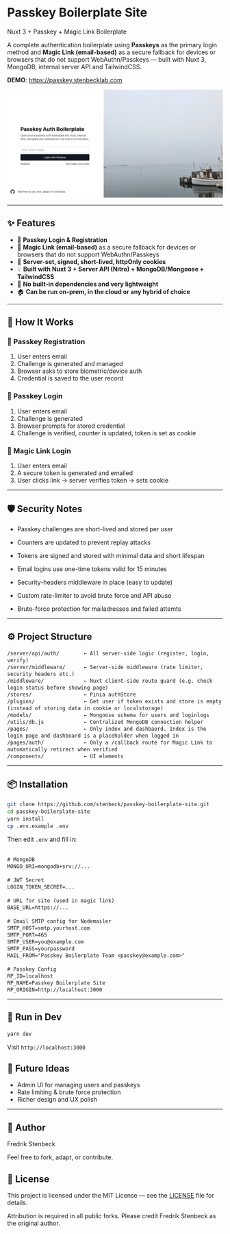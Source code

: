 # Passkey Boilerplate Site

Nuxt 3 + Passkey + Magic Link Boilerplate

A complete authentication boilerplate using **Passkeys** as the primary login method and **Magic Link (email-based)** as a secure fallback for devices or browsers that do not support WebAuthn/Passkeys — built with Nuxt 3, MongoDB, internal server API and TailwindCSS.

**DEMO**: https://passkey.stenbecklab.com

![Preview of Passkey Boilerplate](./public/preview.jpg)

---

## ✨ Features

- 🔐 **Passkey Login & Registration**
- 📧 **Magic Link (email-based)** as a secure fallback for devices or browsers that do not support WebAuthn/Passkeys
- 🍪 **Server-set, signed, short-lived, httpOnly cookies**
- 💡 **Built with Nuxt 3 + Server API (Nitro) + MongoDB/Mongoose + TailwindCSS**
- 🔗 **No built-in dependencies and very lightweight**
- 🏠 **Can be run on-prem, in the cloud or any hybrid of choice**

---

## 🧠 How It Works

### 🔑 Passkey Registration

1. User enters email
2. Challenge is generated and managed
3. Browser asks to store biometric/device auth
4. Credential is saved to the user record

### 🔑 Passkey Login

1. User enters email
2. Challenge is generated
3. Browser prompts for stored credential
4. Challenge is verified, counter is updated, token is set as cookie

### 🔁 Magic Link Login

1. User enters email
2. A secure token is generated and emailed
3. User clicks link → server verifies token → sets cookie

---

## 🛡 Security Notes

- Passkey challenges are short-lived and stored per user
- Counters are updated to prevent replay attacks
- Tokens are signed and stored with minimal data and short lifespan
- Email logins use one-time tokens valid for 15 minutes

- Security-headers middleware in place (easy to update)
- Custom rate-limiter to avoid brute force and API abuse
- Brute-force protection for mailadresses and failed attemts

---

## ⚙️ Project Structure

```
/server/api/auth/        ← All server-side logic (register, login, verify)
/server/middleware/      ← Server-side middleware (rate limiter, security headers etc.)
/middleware/             ← Nuxt client-side route guard (e.g. check login status before showing page)
/stores/                 ← Pinia authStore
/plugins/                ← Get user if token exists and store is empty (instead of storing data in cookie or localstorage)
/models/                 ← Mongoose schema for users and loginlogs
/utils/db.js             ← Centralized MongoDB connection helper
/pages/                  ← Only index and dashbaord. Index is the login page and dashboard is a placeholder when logged in
/pages/auth/             ← Only a /callback route for Magic Link to automatically retirect when verified
/components/             ← UI elements

```

---

## 📦 Installation

```bash
git clone https://github.com/stenbeck/passkey-boilerplate-site.git
cd passkey-boilerplate-site
yarn install
cp .env.example .env
```

Then edit `.env` and fill in:

```

# MongoDB
MONGO_URI=mongodb+srv://...

# JWT Secret
LOGIN_TOKEN_SECRET=...

# URL for site (used in magic link)
BASE_URL=https://...

# Email SMTP config for Nodemailer
SMTP_HOST=smtp.yourhost.com
SMTP_PORT=465
SMTP_USER=you@example.com
SMTP_PASS=yourpassword
MAIL_FROM="Passkey Boilerplate Team <passkey@example.com>"

# Passkey Config
RP_ID=localhost
RP_NAME=Passkey Boilerplate Site
RP_ORIGIN=http://localhost:3000
```

---

## 🚀 Run in Dev

```bash
yarn dev
```

Visit `http://localhost:3000`

## 🧭 Future Ideas

- Admin UI for managing users and passkeys
- Rate limiting & brute force protection
- Richer design and UX polish

---

## 👤 Author

Fredrik Stenbeck

Feel free to fork, adapt, or contribute.

## 🪪 License

This project is licensed under the MIT License — see the [LICENSE](./LICENSE) file for details.

Attribution is required in all public forks. Please credit Fredrik Stenbeck as the original author.
